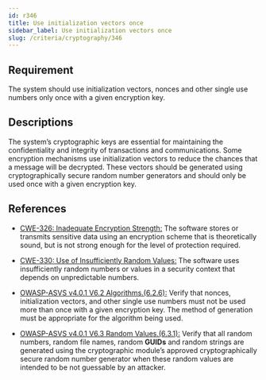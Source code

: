 ```yaml
---
id: r346
title: Use initialization vectors once
sidebar_label: Use initialization vectors once
slug: /criteria/cryptography/346
---
```


## Requirement

The system should use initialization vectors,
nonces and other single use numbers only once
with a given encryption key.

## Descriptions

The system’s cryptographic keys
are essential for maintaining
the confidentiality and integrity
of transactions and communications.
Some encryption mechanisms
use initialization vectors
to reduce the chances
that a message will be decrypted.
These vectors should be generated
using cryptographically secure
random number generators
and should only be used once
with a given encryption key.

## References

- [CWE-326: Inadequate Encryption Strength:](https://cwe.mitre.org/data/definitions/326.html)
The software stores
or transmits sensitive data
using an encryption scheme
that is theoretically sound,
but is not strong enough
for the level of protection required.

- [CWE-330: Use of Insufficiently Random Values:](https://cwe.mitre.org/data/definitions/330.html)
The software uses
insufficiently random numbers 
or values in a security context
that depends on unpredictable numbers.

- [OWASP-ASVS v4.0.1 V6.2 Algorithms.(6.2.6):](https://owasp.org/www-project-application-security-verification-standard/)
Verify that nonces, initialization vectors,
and other single use numbers
must not be used more than once
with a given encryption key.
The method of generation
must be appropriate
for the algorithm being used.

- [OWASP-ASVS v4.0.1 V6.3 Random Values.(6.3.1):](https://owasp.org/www-project-application-security-verification-standard/)
Verify that all random numbers,
random file names,
random **GUIDs** and random strings
are generated using the cryptographic module’s
approved cryptographically secure
random number generator
when these random values
are intended to be not guessable
by an attacker.
